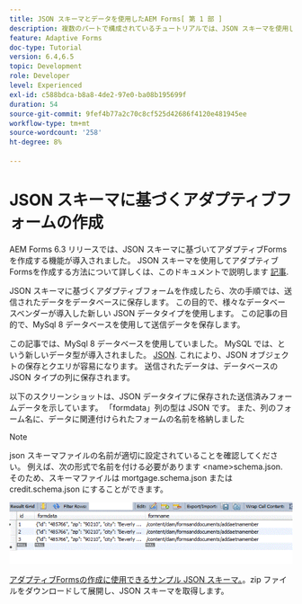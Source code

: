 ```yaml
---
title: JSON スキーマとデータを使用したAEM Forms[ 第 1 部 ]
description: 複数のパートで構成されているチュートリアルでは、JSON スキーマを使用したアダプティブフォームの作成と、送信されたデータのクエリに関する手順を説明します。
feature: Adaptive Forms
doc-type: Tutorial
version: 6.4,6.5
topic: Development
role: Developer
level: Experienced
exl-id: c588bdca-b8a8-4de2-97e0-ba08b195699f
duration: 54
source-git-commit: 9fef4b77a2c70c8cf525d42686f4120e481945ee
workflow-type: tm+mt
source-wordcount: '258'
ht-degree: 8%

---
```


# JSON スキーマに基づくアダプティブフォームの作成


AEM Forms 6.3 リリースでは、JSON スキーマに基づいてアダプティブFormsを作成する機能が導入されました。 JSON スキーマを使用してアダプティブFormsを作成する方法について詳しくは、このドキュメントで説明します [記事](https://experienceleague.adobe.com/docs/experience-manager-65/forms/adaptive-forms-advanced-authoring/template-editor.html?lang=ja).

JSON スキーマに基づくアダプティブフォームを作成したら、次の手順では、送信されたデータをデータベースに保存します。 この目的で、様々なデータベースベンダーが導入した新しい JSON データタイプを使用します。 この記事の目的で、MySql 8 データベースを使用して送信データを保存します。

この記事では、MySql 8 データベースを使用していました。 MySQL では、という新しいデータ型が導入されました。 [JSON](https://dev.mysql.com/doc/refman/8.0/en/json.html). これにより、JSON オブジェクトの保存とクエリが容易になります。 送信されたデータは、データベースの JSON タイプの列に保存されます。

以下のスクリーンショットは、JSON データタイプに保存された送信済みフォームデータを示しています。 「formdata」列の型は JSON です。 また、列のフォーム名に、データに関連付けられたフォームの名前を格納しました

>[!NOTE]
>
>json スキーマファイルの名前が適切に設定されていることを確認してください。 例えば、次の形式で名前を付ける必要があります &lt;name>schema.json. そのため、スキーマファイルは mortgage.schema.json または credit.schema.json にすることができます。


![datastored](assets/datastored.gif)


[アダプティブFormsの作成に使用できるサンプル JSON スキーマ。](assets/samplejsonschemas.zip)。zip ファイルをダウンロードして展開し、JSON スキーマを取得します。
